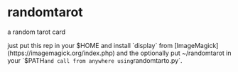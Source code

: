 # randomtarot
a random tarot card

just put this rep in your $HOME and install `display` from [ImageMagick](https://imagemagick.org/index.php) and the optionally put ~/randomtarot in your `$PATH` and call from anywhere using `randomtarto.py`.

